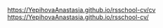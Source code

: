 https://YepihovaAnastasia.github.io/rsschool-cv/cv
https://YepihovaAnastasia.github.io/rsschool-cv/
